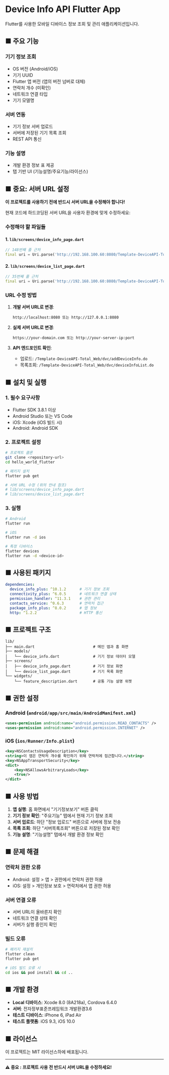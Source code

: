 # Device Info API Flutter App

Flutter를 사용한 모바일 디바이스 정보 조회 및 관리 애플리케이션입니다.

## ■ 주요 기능

### 기기 정보 조회
- OS 버전 (Android/iOS)
- 기기 UUID
- Flutter 앱 버전 (앱의 버전 넘버로 대체)
- 연락처 개수 (미확인)
- 네트워크 연결 타입
- 기기 모델명

### 서버 연동
- 기기 정보 서버 업로드
- 서버에 저장된 기기 목록 조회
- REST API 통신

### 기능 설명
- 개발 환경 정보 표 제공
- 탭 기반 UI (기능설명/주요기능/라이선스)

## ■ 중요: 서버 URL 설정

**이 프로젝트를 사용하기 전에 반드시 서버 URL을 수정해야 합니다!**

현재 코드에 하드코딩된 서버 URL을 사용자 환경에 맞게 수정하세요:

### 수정해야 할 파일들

#### 1. `lib/screens/device_info_page.dart`
```dart
// 148번째 줄 근처
final uri = Uri.parse('http://192.168.100.60:8080/Template-DeviceAPI-Total_Web/dvc/addDeviceInfo.do')
```

#### 2. `lib/screens/device_list_page.dart`
```dart
// 35번째 줄 근처  
final uri = Uri.parse('http://192.168.100.60:8080/Template-DeviceAPI-Total_Web/dvc/deviceInfoList.do')
```

### URL 수정 방법

1. **개발 서버 URL로 변경**:
   ```
   http://localhost:8080 또는 http://127.0.0.1:8080
   ```

2. **실제 서버 URL로 변경**:
   ```
   https://your-domain.com 또는 http://your-server-ip:port
   ```

3. **API 엔드포인트 확인**:
   - 업로드: `/Template-DeviceAPI-Total_Web/dvc/addDeviceInfo.do`
   - 목록조회: `/Template-DeviceAPI-Total_Web/dvc/deviceInfoList.do`

## ■ 설치 및 실행

### 1. 필수 요구사항
- Flutter SDK 3.8.1 이상
- Android Studio 또는 VS Code
- iOS: Xcode (iOS 빌드 시)
- Android: Android SDK

### 2. 프로젝트 설정
```bash
# 프로젝트 클론
git clone <repository-url>
cd hello_world_flutter

# 패키지 설치
flutter pub get

# 서버 URL 수정 (위의 안내 참조)
# lib/screens/device_info_page.dart
# lib/screens/device_list_page.dart
```

### 3. 실행
```bash
# Android
flutter run

# iOS
flutter run -d ios

# 특정 디바이스
flutter devices
flutter run -d <device-id>
```

## ■ 사용된 패키지

```yaml
dependencies:
  device_info_plus: ^10.1.2      # 기기 정보 조회
  connectivity_plus: ^6.0.5      # 네트워크 연결 상태
  permission_handler: ^11.3.1    # 권한 관리
  contacts_service: ^0.6.3       # 연락처 접근
  package_info_plus: ^8.0.2      # 앱 정보
  http: ^1.2.2                   # HTTP 통신
```

## ■ 프로젝트 구조

```
lib/
├── main.dart                          # 메인 앱과 홈 화면
├── models/
│   └── device_info.dart               # 기기 정보 데이터 모델
├── screens/
│   ├── device_info_page.dart          # 기기 정보 화면
│   └── device_list_page.dart          # 기기 목록 화면
└── widgets/
    └── feature_description.dart       # 공통 기능 설명 위젯
```

## ■ 권한 설정

### Android (`android/app/src/main/AndroidManifest.xml`)
```xml
<uses-permission android:name="android.permission.READ_CONTACTS" />
<uses-permission android:name="android.permission.INTERNET" />
```

### iOS (`ios/Runner/Info.plist`)
```xml
<key>NSContactsUsageDescription</key>
<string>이 앱은 연락처 개수를 확인하기 위해 연락처에 접근합니다.</string>
<key>NSAppTransportSecurity</key>
<dict>
    <key>NSAllowsArbitraryLoads</key>
    <true/>
</dict>
```

## ■ 사용 방법

1. **앱 실행**: 홈 화면에서 "기기정보보기" 버튼 클릭
2. **기기 정보 확인**: "주요기능" 탭에서 현재 기기 정보 조회
3. **서버 업로드**: 하단 "정보 업로드" 버튼으로 서버에 정보 전송
4. **목록 조회**: 하단 "서버목록조회" 버튼으로 저장된 정보 확인
5. **기능 설명**: "기능설명" 탭에서 개발 환경 정보 확인

## ■ 문제 해결

### 연락처 권한 오류
- Android: 설정 > 앱 > 권한에서 연락처 권한 허용
- iOS: 설정 > 개인정보 보호 > 연락처에서 앱 권한 허용

### 서버 연결 오류
- 서버 URL이 올바른지 확인
- 네트워크 연결 상태 확인
- 서버가 실행 중인지 확인

### 빌드 오류
```bash
# 패키지 재설치
flutter clean
flutter pub get

# iOS 빌드 오류 시
cd ios && pod install && cd ..
```

## ■ 개발 환경

- **Local 디바이스**: Xcode 8.0 (8A218a), Cordova 6.4.0
- **서버**: 전자정부표준프레임워크 개발환경3.6
- **테스트 디바이스**: iPhone 6, iPad Air
- **테스트 플랫폼**: iOS 9.3, iOS 10.0

## ■ 라이선스

이 프로젝트는 MIT 라이선스하에 배포됩니다.

---

**⚠️ 중요 : 프로젝트 사용 전 반드시 서버 URL을 수정하세요!**
